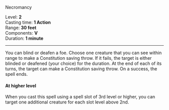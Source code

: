 Necromancy

Level: **2**   
Casting time: **1 Action**   
Range: **30 feet**   
Components: **V**   
Duration: **1 minute**   

---

You can blind or deafen a foe. Choose one creature that you can see within range to make a Constitution saving throw. If it fails, the target is either blinded or deafened (your choice) for the duration. At the end of each of its turns, the target can make a Constitution saving throw. On a success, the spell ends. 

#### At higher level

When you cast this spell using a spell slot of 3rd level or higher, you can target one additional creature for each slot level above 2nd.
